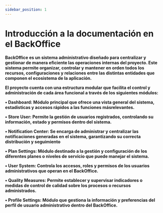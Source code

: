 ```yaml
---
sidebar_position: 1 
---
```


# Introducción a la documentación en el BackOffice

**BackOffice es un sistema administrativo diseñado para centralizar y gestionar de manera eficiente las operaciones internas del proyecto. Este sistema permite organizar, controlar y mantener en orden todos los recursos, configuraciones y relaciones entre las distintas entidades que componen el ecosistema de la aplicación.**

**El proyecto cuenta con una estructura modular que facilita el control y administración de cada área funcional a través de los siguientes módulos:**

**• Dashboard: Módulo principal que ofrece una vista general del sistema, estadísticas y accesos rápidos a las funciones másrelevantes.** 

**• Store User: Permite la gestión de usuarios registrados, controlando su información, estado y permisos dentro del sistema.** 

**• Notification Center: Se encarga de administrar y centralizar las notificaciones generadas en el sistema, garantizando su correcta distribución y seguimiento** 

**• Plan Settings: Módulo destinado a la gestión y configuración de los diferentes planes o niveles de servicio que puede manejar el sistema.**

**• User System: Controla los accesos, roles y permisos de los usuarios administrativos que operan en el BackOffice.** 

**• Quality Measures: Permite establecer y supervisar indicadores o medidas de control de calidad sobre los procesos o recursos administrados.**

**• Profile Settings: Módulo que gestiona la información y preferencias del perfil de usuario administrativo dentro del BackOffice.**